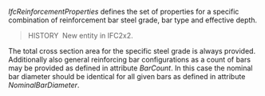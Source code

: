 ﻿_IfcReinforcementProperties_ defines the set of properties for a specific combination of reinforcement bar steel grade, bar type and effective depth.

> HISTORY&nbsp; New entity in IFC2x2.

The total cross section area for the specific steel grade is always provided. Additionally also general reinforcing bar configurations as a count of bars may be provided as defined in attribute _BarCount_. In this case the nominal bar diameter should be identical for all given bars as defined in attribute _NominalBarDiameter_.
